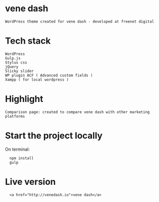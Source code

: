 # vene dash

    WordPress theme created for vene dash - developed at freenet digital

# Tech stack

    WordPress 
    Gulp.js
    Stylus css
    jQuery
    Slicky slider
    WP plugin ACF ( Advanced custom fields ) 
    Xampp ( for local wordpress )
  
  # Highlight

    Comparison page: created to compare vene dash with other marketing platforms

  
  # Start the project locally
  
  On terminal:
  
      npm install
      gulp


  # Live version
      
      <a href="http://venedash.io">vene dash</a>
